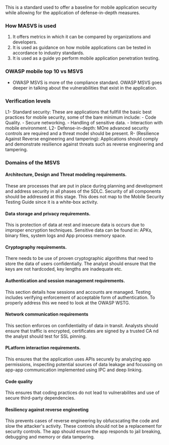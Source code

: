 This is a standard used to offer a baseline for mobile application security while allowing for the application of defense-in-depth measures. 
### How MASVS is used
1. It offers metrics in which it can be compared by organizations and developers.
2. It is used as guidance on how mobile applications can be tested in accordance to industry standards.
3. It is used as a guide yo perform mobile application penetration testing.
### OWASP mobile top 10 vs MSVS
- OWASP MSVS is more of the compliance standard. OWASP MSVS goes deeper in talking about the vulnerabilities that exist in the application.
### Verification levels
L1- Standard security: These are applications that fullfill the basic best practices for mobile security, some of the bare minimum include: 
	- Code Quality.
	- Secure networking.
	- Handling of sensitive data.
	- Interaction with mobile environment.
L2- Defense-in-depth: MOre advanced security controls are required and a threat model should be present.
R- (Resilience Against Reverse engineering and tampering): Applications should comply and demonstrate resilience against threats such as reverse engineering and tampering.
### Domains of the MSVS
#### Architecture, Design and Threat modeling requirements.
These are processes that are put in place during planning and development and address security in all phases of the SDLC.  Security of all components should be addressed at this stage. This does not map to the Mobile Security Testing Guide since it is a white-box activity.
#### Data storage and privacy requirements.
This is protection of data at rest and insecure data is occurs due to improper encryption techniques. Sensitive data can be found in: APKs, binary files, system logs and App process memory space.
#### Cryptography requirements.
There needs to be use of proven cryptographic algorithms that need to store the data of users confidentially. The analyst should ensure that the keys are not hardcoded, key lengths are inadequate etc.
#### Authentication and session management requirements.
This section details how sessions and accounts are managed. Testing includes verifying enforcement of acceptable form of authentication. To properly address this we need to look at the OWASP WSTG.
#### Network communication requirements
This section enforces on confidentiality of data in transit. Analysts should ensure that traffic is encrypted, certificates are signed by a trusted CA nd the analyst should test for SSL pinning.
#### PLatform interaction requirements.
This ensures that the application uses APIs securely by analyzing app permissions, inspecting potential sources of data leakage and focussing on app-app communication implemented using IPC and deep linking.
#### Code quality
This ensures that coding practices do not lead to vulnerabilites and use of secure third-party dependencies.

#### Resiliency against reverse engineeting
This prevents cases of reverse engineering by obfucscating the code and slow the attacker's activity. These controls should not be a replacement for security controls. The app should ensure the app responds to jail breaking, debugging and memory or data tampering.